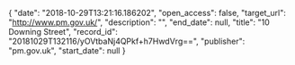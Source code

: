 {
  "date": "2018-10-29T13:21:16.186202", 
  "open_access": false, 
  "target_url": "http://www.pm.gov.uk/", 
  "description": "", 
  "end_date": null, 
  "title": "10 Downing Street", 
  "record_id": "20181029T132116/yOVtbaNj4QPkf+h7HwdVrg==", 
  "publisher": "pm.gov.uk", 
  "start_date": null
}

